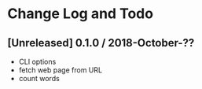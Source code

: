 # Change Log and Todo

## [Unreleased] 0.1.0 / 2018-October-??

- CLI options
- fetch web page from URL
- count words
